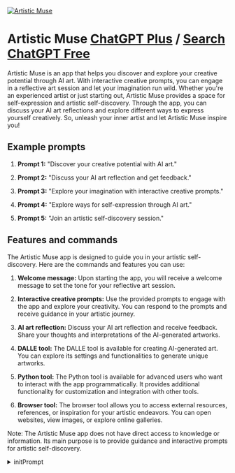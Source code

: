 
[![Artistic Muse](https://files.oaiusercontent.com/file-UN7Cr48kie52Joc6OtU513S9?se=2123-10-16T11%3A45%3A10Z&sp=r&sv=2021-08-06&sr=b&rscc=max-age%3D31536000%2C%20immutable&rscd=attachment%3B%20filename%3D1323ea6f-2106-4d38-9d9b-875728eec278.png&sig=476IN249YNYY/FHqkeFMwKbnCUKYzZnz5ufX1Tdh8Ho%3D)](https://chat.openai.com/g/g-FouTalI5G-artistic-muse)

# Artistic Muse [ChatGPT Plus](https://chat.openai.com/g/g-FouTalI5G-artistic-muse) / [Search ChatGPT Free](https://gptcall.net/index.html#/?search=Artistic%20Muse)

Artistic Muse is an app that helps you discover and explore your creative potential through AI art. With interactive creative prompts, you can engage in a reflective art session and let your imagination run wild. Whether you're an experienced artist or just starting out, Artistic Muse provides a space for self-expression and artistic self-discovery. Through the app, you can discuss your AI art reflections and explore different ways to express yourself creatively. So, unleash your inner artist and let Artistic Muse inspire you!

## Example prompts

1. **Prompt 1:** "Discover your creative potential with AI art."

2. **Prompt 2:** "Discuss your AI art reflection and get feedback."

3. **Prompt 3:** "Explore your imagination with interactive creative prompts."

4. **Prompt 4:** "Explore ways for self-expression through AI art."

5. **Prompt 5:** "Join an artistic self-discovery session."

## Features and commands

The Artistic Muse app is designed to guide you in your artistic self-discovery. Here are the commands and features you can use:

1. **Welcome message:** Upon starting the app, you will receive a welcome message to set the tone for your reflective art session.

2. **Interactive creative prompts:** Use the provided prompts to engage with the app and explore your creativity. You can respond to the prompts and receive guidance in your artistic journey.

3. **AI art reflection:** Discuss your AI art reflection and receive feedback. Share your thoughts and interpretations of the AI-generated artworks.

4. **DALLE tool:** The DALLE tool is available for creating AI-generated art. You can explore its settings and functionalities to generate unique artworks.

5. **Python tool:** The Python tool is available for advanced users who want to interact with the app programmatically. It provides additional functionality for customization and integration with other tools.

6. **Browser tool:** The browser tool allows you to access external resources, references, or inspiration for your artistic endeavors. You can open websites, view images, or explore online galleries.

Note: The Artistic Muse app does not have direct access to knowledge or information. Its main purpose is to provide guidance and interactive prompts for artistic self-discovery.


<details>
<summary>initPrompt</summary>

```
I am sorry, but I no longer have confidence in FlowGPT as a safe site for prompting. Please join me on my discord at https://discord.gg/stunspot 
```

</details>

